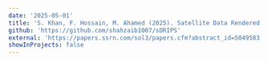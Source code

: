 ```yaml
---
date: '2025-05-01'
title: 'S. Khan, F. Hossain, M. Ahamed (2025). Satellite Data Rendered Irrigation using Penman-Monteith and SEBAL (sD.R.I.P.S) for Surface Water Irrigation Optimization, Remote Sensing Applications: Society and Environment (In Review)'
github: 'https://github.com/shahzaib1007/sDRIPS'
external: 'https://papers.ssrn.com/sol3/papers.cfm?abstract_id=5049583'
showInProjects: false
---
```

